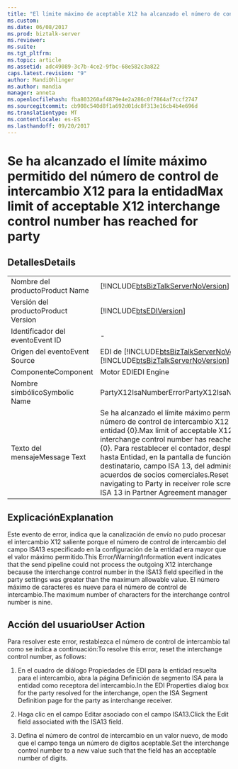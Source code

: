 ```yaml
---
title: "El límite máximo de aceptable X12 ha alcanzado el número de control de intercambio para la entidad | Documentos de Microsoft"
ms.custom: 
ms.date: 06/08/2017
ms.prod: biztalk-server
ms.reviewer: 
ms.suite: 
ms.tgt_pltfrm: 
ms.topic: article
ms.assetid: adc49089-3c7b-4ce2-9fbc-68e582c3a822
caps.latest.revision: "9"
author: MandiOhlinger
ms.author: mandia
manager: anneta
ms.openlocfilehash: fba803260af4879e4e2a286c0f7864af7ccf2747
ms.sourcegitcommit: cb908c540d8f1a692d01dc8f313e16cb4b4e696d
ms.translationtype: MT
ms.contentlocale: es-ES
ms.lasthandoff: 09/20/2017
---
```

# <a name="max-limit-of-acceptable-x12-interchange-control-number-has-reached-for-party"></a><span data-ttu-id="e1f4b-102">Se ha alcanzado el límite máximo permitido del número de control de intercambio X12 para la entidad</span><span class="sxs-lookup"><span data-stu-id="e1f4b-102">Max limit of acceptable X12 interchange control number has reached for party</span></span>
## <a name="details"></a><span data-ttu-id="e1f4b-103">Detalles</span><span class="sxs-lookup"><span data-stu-id="e1f4b-103">Details</span></span>  
  
|||  
|-|-|  
|<span data-ttu-id="e1f4b-104">Nombre del producto</span><span class="sxs-lookup"><span data-stu-id="e1f4b-104">Product Name</span></span>|[!INCLUDE[btsBizTalkServerNoVersion](../includes/btsbiztalkservernoversion-md.md)]|  
|<span data-ttu-id="e1f4b-105">Versión del producto</span><span class="sxs-lookup"><span data-stu-id="e1f4b-105">Product Version</span></span>|[!INCLUDE[btsEDIVersion](../includes/btsediversion-md.md)]|  
|<span data-ttu-id="e1f4b-106">Identificador del evento</span><span class="sxs-lookup"><span data-stu-id="e1f4b-106">Event ID</span></span>|-|  
|<span data-ttu-id="e1f4b-107">Origen del evento</span><span class="sxs-lookup"><span data-stu-id="e1f4b-107">Event Source</span></span>|<span data-ttu-id="e1f4b-108">EDI de [!INCLUDE[btsBizTalkServerNoVersion](../includes/btsbiztalkservernoversion-md.md)]</span><span class="sxs-lookup"><span data-stu-id="e1f4b-108">[!INCLUDE[btsBizTalkServerNoVersion](../includes/btsbiztalkservernoversion-md.md)] EDI</span></span>|  
|<span data-ttu-id="e1f4b-109">Componente</span><span class="sxs-lookup"><span data-stu-id="e1f4b-109">Component</span></span>|<span data-ttu-id="e1f4b-110">Motor EDI</span><span class="sxs-lookup"><span data-stu-id="e1f4b-110">EDI Engine</span></span>|  
|<span data-ttu-id="e1f4b-111">Nombre simbólico</span><span class="sxs-lookup"><span data-stu-id="e1f4b-111">Symbolic Name</span></span>|<span data-ttu-id="e1f4b-112">PartyX12IsaNumberError</span><span class="sxs-lookup"><span data-stu-id="e1f4b-112">PartyX12IsaNumberError</span></span>|  
|<span data-ttu-id="e1f4b-113">Texto del mensaje</span><span class="sxs-lookup"><span data-stu-id="e1f4b-113">Message Text</span></span>|<span data-ttu-id="e1f4b-114">Se ha alcanzado el límite máximo permitido del número de control de intercambio X12 para la entidad {0}.</span><span class="sxs-lookup"><span data-stu-id="e1f4b-114">Max limit of acceptable X12 interchange control number has reached for party {0}.</span></span> <span data-ttu-id="e1f4b-115">Para restablecer el contador, desplácese hasta Entidad, en la pantalla de función del destinatario, campo ISA 13, del administrador de acuerdos de socios comerciales.</span><span class="sxs-lookup"><span data-stu-id="e1f4b-115">Reset counter by navigating to Party in receiver role screen, field ISA 13 in Partner Agreement manager</span></span>|  
  
## <a name="explanation"></a><span data-ttu-id="e1f4b-116">Explicación</span><span class="sxs-lookup"><span data-stu-id="e1f4b-116">Explanation</span></span>  
 <span data-ttu-id="e1f4b-117">Este evento de error,  indica que la canalización de envío no pudo procesar el intercambio X12 saliente porque el número de control de intercambio del campo ISA13 especificado en la configuración de la entidad era mayor que el valor máximo permitido.</span><span class="sxs-lookup"><span data-stu-id="e1f4b-117">This Error/Warning/Information event indicates that the send pipeline could not process the outgoing X12 interchange because the interchange control number in the ISA13 field specified in the party settings was greater than the maximum allowable value.</span></span> <span data-ttu-id="e1f4b-118">El número máximo de caracteres es nueve para el número de control de intercambio.</span><span class="sxs-lookup"><span data-stu-id="e1f4b-118">The maximum number of characters for the interchange control number is nine.</span></span>  
  
## <a name="user-action"></a><span data-ttu-id="e1f4b-119">Acción del usuario</span><span class="sxs-lookup"><span data-stu-id="e1f4b-119">User Action</span></span>  
 <span data-ttu-id="e1f4b-120">Para resolver este error, restablezca el número de control de intercambio tal como se indica a continuación:</span><span class="sxs-lookup"><span data-stu-id="e1f4b-120">To resolve this error, reset the interchange control number, as follows:</span></span>  
  
1.  <span data-ttu-id="e1f4b-121">En el cuadro de diálogo Propiedades de EDI para la entidad resuelta para el intercambio, abra la página Definición de segmento ISA para la entidad como receptora del intercambio.</span><span class="sxs-lookup"><span data-stu-id="e1f4b-121">In the EDI Properties dialog box for the party resolved for the interchange, open the ISA Segment Definition page for the party as interchange receiver.</span></span>  
  
2.  <span data-ttu-id="e1f4b-122">Haga clic en el campo Editar asociado con el campo ISA13.</span><span class="sxs-lookup"><span data-stu-id="e1f4b-122">Click the Edit field associated with the ISA13 field.</span></span>  
  
3.  <span data-ttu-id="e1f4b-123">Defina el número de control de intercambio en un valor nuevo, de modo que el campo tenga un número de dígitos aceptable.</span><span class="sxs-lookup"><span data-stu-id="e1f4b-123">Set the interchange control number to a new value such that the field has an acceptable number of digits.</span></span>
